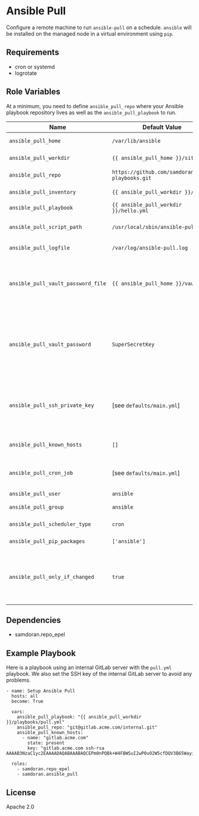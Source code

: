 Ansible Pull
=========

Configure a remote machine to run `ansible-pull` on a schedule. `ansible` will be installed on the managed node in a virtual environment using `pip`.

Requirements
------------

- cron or systemd
- logrotate

Role Variables
--------------

At a minimum, you need to define `ansible_pull_repo` where your Ansible playbook repository lives as well as the `ansible_pull_playbook` to run.

| Name              | Default Value       | Description          |
|-------------------|---------------------|----------------------|
| `ansible_pull_home` | `/var/lib/ansible` | Main directory for ansible-pull configuration and data. |
| `ansible_pull_workdir` | `{{ ansible_pull_home }}/site` | Directory where repository is cloned. |
| `ansible_pull_repo` | `https://github.com/samdoran/demo-playbooks.git` | Remote repository to clone when running `ansible-pull`. |
| `ansible_pull_inventory` | `{{ ansible_pull_workdir }}/hosts` | Inventory file to use with `ansible-pull`. |
| `ansible_pull_playbook` | `{{ ansible_pull_workdir }}/hello.yml` | Playbook to run with `ansible-pull`. |
| `ansible_pull_script_path` | `/usr/local/sbin/ansible-pull` | Where to put the script which executes `ansible-pull` with the configured arguments. |
| `ansible_pull_logfile` | `/var/log/ansible-pull.log` | Where to log output from `ansible-pull`. Also gets rotated. |
| `ansible_pull_vault_password_file` | `{{ ansible_pull_home }}/vault` | File to hold Ansible vault key. **Not recommonded unless you aware of the implications of storing keys in clear text on remote hosts, or you are using a script to get the secret from an external source.** |
| `ansible_pull_vault_password` | `SuperSecretKey` | Vault key, in plain text, that will be inserted into `{{ ansible_pull_vault_password_file }}`. **Not recommonded unless you aware of the implications of storing keys in clear text on remote hosts, or you are using a script to get the secret from an external source.** |
| `ansible_pull_ssh_private_key` | [see `defaults/main.yml`] | Optionally define an SSH private key that will be installed for `{{ ansible_pull_user }}` on the remote host. If this is not defined, a new key will be generated and the public SSH key will be output at the end of the play. |
| `ansible_pull_known_hosts` | `[]` | List of SSH host keys to add to `known_hosts` for `{{ ansible_pull_user }}`. |
| `ansible_pull_cron_job` | [see `defaults/main.yml`] | Configuration for a job that runs `ansible-pull`. The default settings run `ansible-pull` every 30 minutes. |
| `ansible_pull_user` | `ansible` | User that will run `ansible-pull`. |
| `ansible_pull_group` | `ansible` | Group for `{{ ansible_pull_user }}`. |
| `ansible_pull_scheduler_type` | `cron` | The scheduler type to use, can be either `cron` or `systemd`. |
| `ansible_pull_pip_packages` | `['ansible']` | List of Python packages to install in the virtual environment. |
| `ansible_pull_only_if_changed` | `true` | Whether to execute the playbook only if the repository changes. **Note that while this saves computing power most of the time, if the play fails, it will not rerun until the repository changes again.** |



Dependencies
------------

- samdoran.repo_epel

Example Playbook
----------------

Here is a playbook using an internal GitLab server with the `pull.yml` playbook. We also set the SSH key of the internal GitLab server to avoid any problems.

    - name: Setup Ansible Pull
      hosts: all
      become: True

      vars:
        ansible_pull_playbook: "{{ ansible_pull_workdir }}/playbooks/pull.yml"
        ansible_pull_repo: "git@gitlab.acme.com/internal.git"
        ansible_pull_known_hosts:
          - name: "gitlab.acme.com"
            state: present
            key: "gitlab.acme.com ssh-rsa AAAAB3NzaC1yc2EAAAADAQABAAABAQCEPm0nPQBk+W4FBWSuI2wP0vO2W5cfDQV3B65WayiQPCh5kQIaTfDaRXIHACu9GcZRx5mhTsXYt+jY2egvLwazX5xvvQqDZX7wLw+qJXnpb1pqS7koINnAopGspp5v/+KPk7e3SRbLdNDk8O/g7uXb1PwaryebQM2+eluDebh1zbDd2QgKHf1/p4gZ66m4QJ9s17+Qzj3AJO+5fNr9z0MxPkYkf3jLvJ8PmAqGT+6AYlAh889yCrrC+yGj7VH/H6P3dEakj2xEx3Ib4g42EjKOpumoCVLY6dKrtSlkyOVBEOkf7G3liIV2ZNm6smWsJsnCTMPy4o9ioxF+x5GG1nsL"

      roles:
        - samdoran.repo_epel
        - samdoran.ansible_pull

License
-------

Apache 2.0
